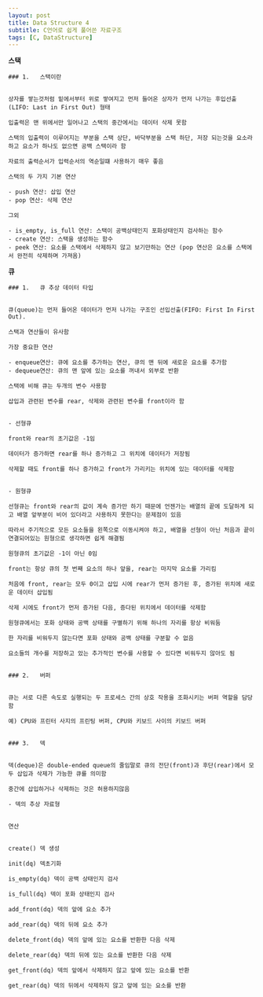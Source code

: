 ```yaml
---
layout: post
title: Data Structure 4
subtitle: C언어로 쉽게 풀어쓴 자료구조
tags: [C, DataStructure]
---
```


**스택**


    ### 1.   스택이란


    상자를 쌓는것처럼 밑에서부터 위로 쌓여지고 먼저 들어온 상자가 먼저 나가는 후입선출(LIFO: Last in First Out) 형태

    입출력은 맨 위에서만 일어나고 스택의 중간에서는 데이터 삭제 못함

    스택의 입출력이 이루어지는 부분을 스택 상단, 바닥부분을 스택 하단, 저장 되는것을 요소라 하고 요소가 하나도 없으면 공백 스택이라 함

    자료의 출력순서가 입력순서의 역순일떄 사용하기 매우 좋음

    스택의 두 가지 기본 연산

    - push 연산: 삽입 연산
    - pop 연산: 삭제 연산

    그외
    
    - is_empty, is_full 연산: 스택이 공백상태인지 포화상태인지 검사하는 함수
    - create 연산: 스택을 생성하는 함수
    - peek 연산: 요소를 스택에서 삭제하지 않고 보기만하는 연산 (pop 연산은 요소를 스택에서 완전히 삭제하며 가져옴)




**큐**


    ### 1.   큐 추상 데이터 타입


    큐(queue)는 먼저 들어온 데이터가 먼저 나가는 구조인 선입선출(FIFO: First In First Out).

    스택과 연산들이 유사함

    가장 중요한 연산

    - enqueue연산: 큐에 요소를 추가하는 연산, 큐의 맨 뒤에 새로운 요소를 추가함
    - dequeue연산: 큐의 맨 앞에 있는 요소를 꺼내서 외부로 반환

    스택에 비해 큐는 두개의 변수 사용함

    삽입과 관련된 변수를 rear, 삭제와 관련된 변수를 front이라 함


    - 선형큐

    front와 rear의 초기값은 -1임

    데이터가 증가하면 rear를 하나 증가하고 그 위치에 데이터가 저장됨

    삭제할 때도 front를 하나 증가하고 front가 가리키는 위치에 있는 데이터를 삭제함


    - 원형큐

    선형큐는 front와 rear의 값이 계속 증가만 하기 때문에 언젠가는 배열의 끝에 도달하게 되고 배열 앞부분이 비어 있더라고 사용하지 못한다는 문제점이 있음

    따라서 주기적으로 모든 요소들을 왼쪽으로 이동시켜야 하고, 배열을 선형이 아닌 처음과 끝이 연결되어있는 원형으로 생각하면 쉽게 해결됨

    원형큐의 초기값은 -1이 아닌 0임

    front는 항상 큐의 첫 번째 요소의 하나 앞을, rear는 마지막 요소를 가리킴

    처음에 front, rear는 모두 0이고 삽입 시에 rear가 먼저 증가된 후, 증가된 위치에 새로운 데이터 삽입됨

    삭제 시에도 front가 먼저 증가된 다음, 증다된 위치에서 데이터를 삭제함

    원형큐에서는 포화 상태와 공백 상태를 구별하기 위해 하나의 자리를 항상 비워둠

    한 자리를 비워두지 않는다면 포화 상태와 공백 상태를 구분할 수 없음

    요소들의 개수를 저장하고 았는 추가적인 변수를 사용할 수 있다면 비워두지 않아도 됨


    ### 2.   버퍼


    큐는 서로 다른 속도로 실행되는 두 프로세스 간의 상호 작용을 조화시키는 버퍼 역할을 담당함

    예) CPU와 프린터 사지의 프린팅 버퍼, CPU와 키보드 사이의 키보드 버퍼


    ### 3.   덱


    덱(deque)은 double-ended queue의 줄임말로 큐의 전단(front)과 후단(rear)에서 모두 삽입과 삭제가 가능한 큐를 의미함

    중간에 삽입하거나 삭제하는 것은 허용하지않음

    - 덱의 추상 자료형


    연산


    create() 덱 생성

    init(dq) 덱초기화

    is_empty(dq) 덱이 공백 상태인지 검사

    is_full(dq) 덱이 포화 상태인지 검사

    add_front(dq) 덱의 앞에 요소 추가

    add_rear(dq) 덱의 뒤에 요소 추가

    delete_front(dq) 덱의 앞에 있는 요소를 반환한 다음 삭제

    delete_rear(dq) 덱의 뒤에 있는 요소를 반환한 다음 삭제

    get_front(dq) 덱의 앞에서 삭제하지 않고 앞에 있는 요소를 반환

    get_rear(dq) 덱의 뒤에서 삭제하지 않고 앞에 있는 요소를 반환
    
    
    
    
